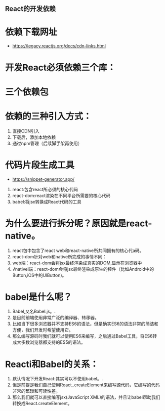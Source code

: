 ## React的开发依赖

# 依赖下载网址
* https://legacy.reactjs.org/docs/cdn-links.html

# 开发React必须依赖三个库：

# 三个依赖包
<script crossorigin src="https://unpkg.com/react@18/umd/react.development.js"></script>
<script crossorigin src="https://unpkg.com/react-dom@18/umd/react-dom.development.js"></script>
<script src="https://unpkg.com/babel-standalone@6/babel.min.js"></script>

# 依赖的三种引入方式：
1. 直接CDN引入
2. 下载后，添加本地依赖
3. 通过npm管理（后续脚手架再使用）



# 代码片段生成工具
* https://snippet-generator.app/

1. react:包含react所必须的核心代码
2. react-dom:react渲染在不同平台所需要的核心代码
3. babel:将jsx转换成React代码的工具

# 为什么要进行拆分呢？原因就是react-native。
1. react包中包含了react web和react-native所共同拥有的核心代a码。
2. react-dom针对web和native所完成的事情不同：
3. web端：react-dom会将jsx最终渲染成真实的DOM,显示在浏览器中
4. √nativei端：react-dom会将jsx最终渲染成原生的控件（比如Android中的Button,iOS中的UlButton)。

# babel是什么呢？
1. Babel,又名Babel.js。.
2. 是目前前端使用非常广泛的编译器、转移器。
3. 比如当下很多浏览器并不支持ES6的语法，但是确实ES6的语法非常的简洁和方便，我们开发时希望使用它。
4. 那么编写源码时我们就可以使用ES6来编写，之后通过Babel工具，将ES6转成大多数浏览器都支持的ES5的语法。

# Reacti和Babel的关系：
1. 默认情况下开发React:其实可以不使用babel。.
2. 但是前提是我们自己使用React..createElement来编写源代码，它编写的代码非常的繁琐和可读性差。
3. 那么我们就可以直接编写jsx(JavaScript XML)的语法，并且让babel帮助我们转换成React.createElement。
